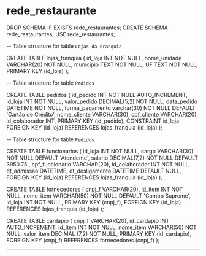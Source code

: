 # rede_restaurante


DROP SCHEMA IF EXISTS rede_restaurantes;
CREATE SCHEMA rede_restaurantes;
USE rede_restaurantes;

-- Table structure for table `Lojas da Franquia`

CREATE TABLE lojas_franquia (
  id_loja INT NOT NULL,
  nome_unidade VARCHAR(20) NOT NULL,
  municipio TEXT NOT NULL,
  UF TEXT NOT NULL,
  PRIMARY KEY  (id_loja) );
 
  -- Table structure for table `Pedidos`

CREATE TABLE pedidos (
id_pedido INT NOT NULL AUTO_INCREMENT,
id_loja INT NOT NULL,
valor_pedido DECIMAL(5,2) NOT NULL,
data_pedido DATETIME NOT NULL,
forma_pagamento varchar(30) NOT NULL DEFAULT 'Cartão de Crédito',
nome_cliente VARCHAR(30),
cpf_cliente VARCHAR(20),
id_colaborador INT,
PRIMARY KEY  (id_pedido),
CONSTRAINT id_loja FOREIGN KEY (id_loja) REFERENCES lojas_franquia (id_loja) );

 -- Table structure for table `Pedidos`
 
 
 CREATE TABLE  funcionarios (
 id_loja INT NOT NULL,
 cargo VARCHAR(30) NOT NULL DEFAULT 'Atendente',
 salario DECIMAL(7,2) NOT NULL DEFAULT 3950.75 ,
 cpf_funcionario VARCHAR(20),
 id_colaborador INT NOT NULL,
 dt_admissao DATETIME,
 dt_desligamento DATETIME DEFAULT NULL,
 FOREIGN KEY (id_loja) REFERENCES lojas_franquia (id_loja) );
 
 CREATE TABLE  fornecedores (
 cnpj_f VARCHAR(20),
 id_item INT NOT NULL,
 nome_item VARCHAR(50) NOT NULL DEFAULT 'Combo Supreme',
 id_loja INT NOT NULL,
 PRIMARY KEY  (cnpj_f),
 FOREIGN KEY (id_loja) REFERENCES lojas_franquia (id_loja) );
 
 CREATE TABLE cardapio (
cnpj_f VARCHAR(20),
id_cardapio INT AUTO_INCREMENT,
id_item INT NOT NULL,
nome_item VARCHAR(50) NOT NULL,
valor_item DECIMAL (7,2) NOT NULL,
 PRIMARY KEY  (id_cardapio),
 FOREIGN KEY (cnpj_f) REFERENCES fornecedores (cnpj_f) );


-------------------------------------------------------
 
